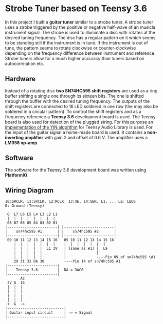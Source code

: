 # Strobe Tuner based on Teensy 3.6

In this project I built a **guitar tuner** similar to a strobe tuner. A strobe tuner uses a strobe triggered by the positive or negative half-wave of an musicla instrument signal. The strobe is used to illuminate a disc with rotates at the desired tuning frequency. The disc has a regular pattern on it which seems to be standing still if the instrument is in tune. If the instrument is out of tune, the pattern seems to rotate clockwise or counter-clockwise depending on the frequency difference between instrument and reference. Strobe tuners allow for a much higher accuracy than tuners based on autocorrelation etc.

## Hardware
Instead of a rotating disc **two SN74HC595 shift registers** are used as a ring buffer shifting a single one through its sixteen bits. The one is shifted through the buffer with the desired tuning frequency. The outputs of the shift registers are connected to 16 LED soldered in one row (the may also be soldered in a circular pattern).
To control the shift registers and as a frequency reference a **Teensy 3.6** development board is used. The Teensy board is also used for detection of the plugged string. For this purpose an [implementation of the YIN algorithm](https://github.com/duff2013/AudioTuner) for Teensy Audio Library is used.
For the input of the guitar signal a home-made board is used. It contains a **non-inverting amplifier** with gain 2 and offset of 0.6 V. The amplifier uses a **LM358 op-amp**.

## Software
The software for the Teensy 3.6 development board was written using **PlatformIO**.

## Wiring Diagram

```  
10:SRCLR, 11:SRCLK, 12:RCLK, 13:OE, 14:SER, L1, .., LE: LEDS  
G: Ground (Teensy)  

 G  L7 L6 L5 L4 L3 L2 L1  
 |  |  |  |  |  |  |  |  
 08 07 06 05 04 03 02 01  
|-----------------------| |-----------------------|  
|    sn74hc595 #1       | |    sn74hc595 #2       |  
|-----------------------| |-----------------------|  
 09 10 11 12 13 14 15 16   09 10 11 12 13 14 15 16  
    |  |  |  |  |  |  |    |  |  |  |  |  |  |  
    |  |  |  |  |  L1 3V   | [same as #1] |  L9  
    |  |  |  |  |          |              |  
    |  |  |  |  |          |              ----Pin 09 of sn74hc595 \#1  
    29 31 32 DA 30         ----Pin 14 of sn74hc595 #1  
|-----------------------|  
|    Teensy 3.6         |  DA = DAC0  
|-----------------------|  
       A2  
 3V G  16  
 |  |  |  
 |  |  |  
 |  |  |  
 |  |  |  
 +  G  ->  
|--------------------------|  
| Guitar input circuit     | -> = Signal  
|--------------------------|  
```
